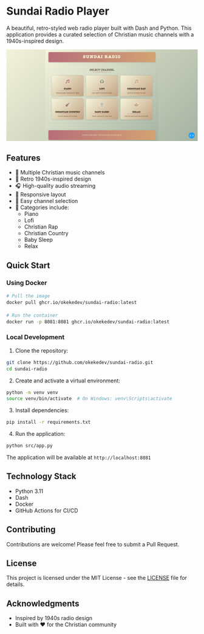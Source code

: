 # Sundai Radio Player

A beautiful, retro-styled web radio player built with Dash and Python. This application provides a curated selection of Christian music channels with a 1940s-inspired design.

![Sundai Radio Player](src/assets/example.png)

## Features

- 🎵 Multiple Christian music channels
- 🎨 Retro 1940s-inspired design
- 🎧 High-quality audio streaming
- 📱 Responsive layout
- 🎯 Easy channel selection
- 🎹 Categories include:
  - Piano
  - Lofi
  - Christian Rap
  - Christian Country
  - Baby Sleep
  - Relax

## Quick Start

### Using Docker

```bash
# Pull the image
docker pull ghcr.io/okekedev/sundai-radio:latest

# Run the container
docker run -p 8081:8081 ghcr.io/okekedev/sundai-radio:latest
```

### Local Development

1. Clone the repository:
```bash
git clone https://github.com/okekedev/sundai-radio.git
cd sundai-radio
```

2. Create and activate a virtual environment:
```bash
python -m venv venv
source venv/bin/activate  # On Windows: venv\Scripts\activate
```

3. Install dependencies:
```bash
pip install -r requirements.txt
```

4. Run the application:
```bash
python src/app.py
```

The application will be available at `http://localhost:8081`

## Technology Stack

- Python 3.11
- Dash
- Docker
- GitHub Actions for CI/CD

## Contributing

Contributions are welcome! Please feel free to submit a Pull Request.

## License

This project is licensed under the MIT License - see the [LICENSE](LICENSE) file for details.

## Acknowledgments

- Inspired by 1940s radio design
- Built with ❤️ for the Christian community 
